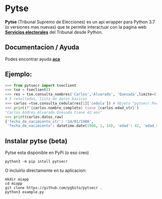 # Pytse
**Pytse** (Tribunal Supremo de Elecciones) es un api wrapper para Python 3.7 (o versiones mas nuevas) que te permite interactuar con la pagina web **[Servicios electorales](https://servicioselectorales.tse.go.cr/chc/)** del Tribunal desde Python.

## Documentacion / Ayuda
Podes encontrar ayuda **[aca](https://pytsecr.readthedocs.io/)**
## Ejemplo:
```python
>>> from pytsecr import tseclient
>>> tse = tseclient()
>>> res = tse.consulta_nombres('Carlos','Alvarado', 'Quesada',limite=5) 
# 5 resultados, lista de datos basicos
>>> carlos =tse.consulta_cedula(res[1]['cedula']) # Objeto "pytsecr.Persona"
>>> print(f'{carlos.nombre_completo} tiene {carlos.edad_str}')
"Carlos Andres Alvarado Quesada tiene 42 aos"
>>> print(carlos.datos_raw)
{'fecha_de_nacimiento_str': '14/01/1980',
 'fecha_de_nacimiento': datetime.date(1980, 1, 14), 'edad': 42, 'edad_str': '42 años', 'nombre': 'Carlos Andres', 'apellido': 'Alvarado', 'segundo_apellido': 'Quesada', 'nombre_completo': 'Carlos Andres Alvarado Quesada', 'cedula': '110600078', 'padres_rawdata': {'padre': {'nombre': 'Alejandro Alvarado Induni', 'cedula': '0'}, 'madre': {'nombre': 'Adelia Quesada Alvarado', 'cedula': '0'}}, 'cc': None, 'sexo': 'masculino', 'ha_muerto': False, 'marginal': False, 'empadronado': True, 'fallecio': False, 'lugar_de_nacimiento': 'URUCA CENTRAL SAN JOSE', 'nacionalidad': 'Costarricense', 'conocido_como': None}
```
## Instalar pytse (beta)

Pytse esta disponible en PyPi (o eso creo)

```console
python3 -m pip intall pytsecr
```

O incluirlo directamente en tu aplicacion:

```console
mkdir miapp
cd miapp
git clone https://github.com/pgbito/pytsecr . 
python3 example.py
```


